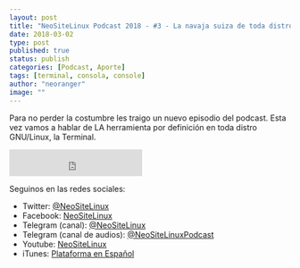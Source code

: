 ```yaml
---
layout: post
title: "NeoSiteLinux Podcast 2018 - #3 - La navaja suiza de toda distro GNU/Linux"
date: 2018-03-02
type: post
published: true
status: publish
categories: [Podcast, Aporte]
tags: [terminal, consola, console]
author: "neoranger"
image: ""
---
```


Para no perder la costumbre les traigo un nuevo episodio del podcast. Esta vez vamos a hablar de LA herramienta por definición en toda distro GNU/Linux, la Terminal.

<iframe width="238" height="48" frameborder="0" allowfullscreen="" scrolling="no" src="https://ar.ivoox.com/es/player_ek_24171266_2_1.html?data=k5memZaWepehhpywj5aZaZS1kZqah5yncZOhhpywj5WRaZi3jpWah5ynca_Z0LjW1sqwrc_p2ZC90cnHpdTojJedk52PcYyZk5igjZKPkMKfz8bjw8_Fb9Tpyt_OjcnJb9XjxZKSmaiRksbjs8bbycrWcYarpJKh&"></iframe>

Seguinos en las redes sociales:
* Twitter: [@NeoSiteLinux](https://twitter.com/neositelinux)
* Facebook: [NeoSiteLinux](https://facebook.com/neositelinux)
* Telegram (canal): [@NeoSiteLinux](https://t.me/neositelinux)
* Telegram (canal de audios): [@NeoSiteLinuxPodcast](https://t.me/neositelinuxpodcast)
* Youtube: [NeoSiteLinux](https://www.youtube.com/user/neositelinux)
* iTunes: [Plataforma en Español](https://itunes.apple.com/es/podcast/neositelinux-podcast/id1290287938?mt=2)
